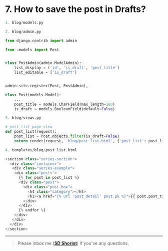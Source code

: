 # 7. How to save the post in Drafts?
```python
1. blog/models.py


```
```python
2. blog/admin.py

from django.contrib import admin

from .models import Post


class PostAdmin(admin.ModelAdmin):
	list_display = ('id', 'is_draft', 'post_title')
	list_editable = ['is_draft']


admin.site.register(Post, PostAdmin),

class Post(models.Model):
	...
	post_title = models.CharField(max_length=100)
	is_draft = models.BooleanField(default=False)
```
```python
3. blog/views.py

# post_list_page_view
def post_list(request):
	post_list = Post.objects.filter(is_draft=False)
	return render(request, 'blog/post_list.html', {'post_list': post_list})
```
```python
4. templates/blog/post_list.html

<section class="series-section">
  <div class="container">
   <div class="series-example">
    <div class="posts">
      {% for post in post_list %}
      <div class="post">
        <div class="post-box">
          <h4 class="category"></h4>
          <h1><a href="{% url 'post_detail' post.pk %}">{{ post.post_title }}</a></h1>
        </div>
      </div> 
      {% endfor %}
    </div>
   </div>
  </div>
</section>
```

---

> Please inbox me (**[SD Shoriot](https://www.facebook.com/shoriot)**) if you've any questions.